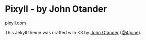 # Pixyll - by John Otander

[pixyll.com](http://www.pixyll.com)

This Jekyll theme was crafted with <3 by [John Otander](http://johnotander.com)
([@4lpine](https://twitter.com/4lpine)).
